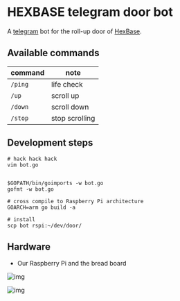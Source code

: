 # HEXBASE telegram door bot

A [telegram](https://telegram.org/) bot for the roll-up door of [HexBase](https://github.com/lug-tw/HexBase).

## Available commands

|command|  note         |
|-------|---------------|
|`/ping`|life check     |
|`/up`  |scroll up      |
|`/down`|scroll down    |
|`/stop`|stop scrolling |


## Development steps

```shell
# hack hack hack
vim bot.go


$GOPATH/bin/goimports -w bot.go
gofmt -w bot.go

# cross compile to Raspberry Pi architecture
GOARCH=arm go build -a

# install
scp bot rspi:~/dev/door/
```

## Hardware

- Our Raspberry Pi and the bread board

![img](https://i.imgur.com/yo0Fa0L.jpg)

![img](https://i.imgur.com/xrI2j9K.jpg)
